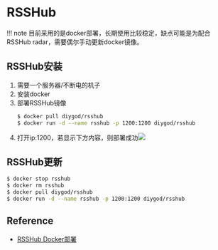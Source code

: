 # RSSHub
!!! note
    目前采用的是docker部署，长期使用比较稳定，缺点可能是为配合RSSHub radar，需要偶尔手动更新docker镜像。
## RSSHub安装
1. 需要一个服务器/不断电的机子
2. 安装docker
3. 部署RSSHub镜像
    ```bash
    $ docker pull diygod/rsshub
    $ docker run -d --name rsshub -p 1200:1200 diygod/rsshub
    ```
4. 打开ip:1200，若显示下方内容，则部署成功![](https://zerokei-imgurl.oss-cn-hangzhou.aliyuncs.com/img/image-20220620090822856.png)

## RSSHub更新
```bash
$ docker stop rsshub
$ docker rm rsshub
$ docker pull diygod/rsshub
$ docker run -d --name rsshub -p 1200:1200 diygod/rsshub
```
## Reference
- [RSSHub Docker部署](https://docs.rsshub.app/install/#docker-bu-shu)